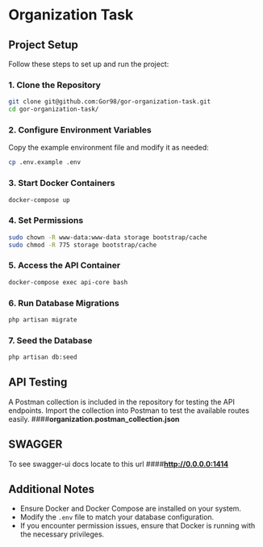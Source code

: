 
# Organization Task

## Project Setup

Follow these steps to set up and run the project:

### 1. Clone the Repository
```sh
git clone git@github.com:Gor98/gor-organization-task.git
cd gor-organization-task/
```

### 2. Configure Environment Variables
Copy the example environment file and modify it as needed:
```sh
cp .env.example .env
```

### 3. Start Docker Containers
```sh
docker-compose up
```

### 4. Set Permissions
```sh
sudo chown -R www-data:www-data storage bootstrap/cache
sudo chmod -R 775 storage bootstrap/cache
```

### 5. Access the API Container
```sh
docker-compose exec api-core bash
```

### 6. Run Database Migrations
```sh
php artisan migrate
```

### 7. Seed the Database
```sh
php artisan db:seed
```

## API Testing
A Postman collection is included in the repository for testing the API endpoints. Import the collection into Postman to test the available routes easily.
####**organization.postman_collection.json**

## SWAGGER
To see swagger-ui docs locate to this url
####**http://0.0.0.0:1414**

## Additional Notes
- Ensure Docker and Docker Compose are installed on your system.
- Modify the `.env` file to match your database configuration.
- If you encounter permission issues, ensure that Docker is running with the necessary privileges.


